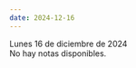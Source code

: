 ```yaml
---
date: 2024-12-16
---
```

<div class="date">Lunes 16 de diciembre de 2024</div>
<div class="note">No hay notas disponibles.</div>
